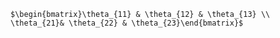 `$\begin{bmatrix}\theta_{11} & \theta_{12} & \theta_{13} \\ \theta_{21}& \theta_{22} & \theta_{23}\end{bmatrix}$`